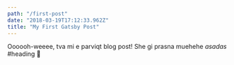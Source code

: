 ```yaml
---
path: "/first-post"
date: "2018-03-19T17:12:33.962Z"
title: "My First Gatsby Post"
---
```


Oooooh-weeee, tva mi e parviqt blog post! She gi prasna muehehe
*asadas*
#heading 🎉